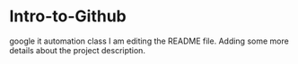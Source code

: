 # Intro-to-Github
google it automation class
I am editing the README file. Adding some more details about the project description.
